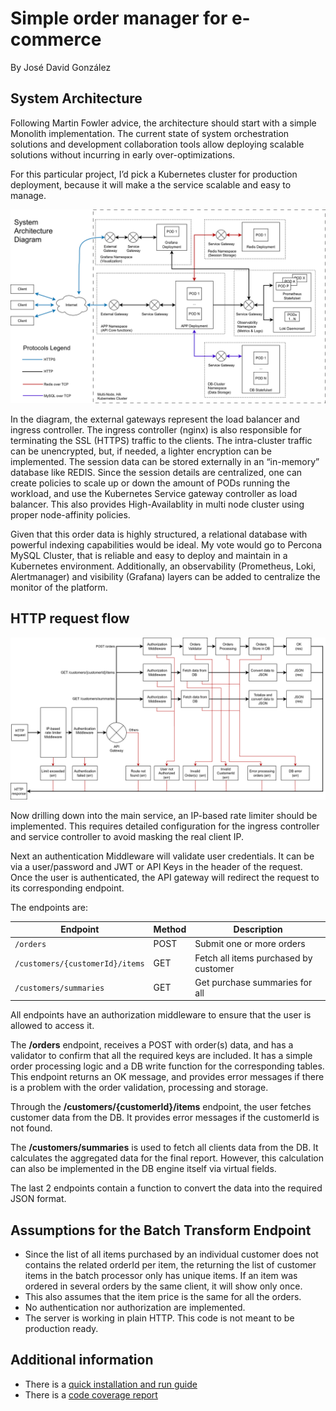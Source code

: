 # Simple order manager for e-commerce
By José David González

## System Architecture
Following Martin Fowler advice, the architecture should start with a simple Monolith implementation. The current state of system orchestration solutions and development collaboration tools allow deploying scalable solutions without incurring in early over-optimizations. 

For this particular project, I’d pick a Kubernetes cluster for production deployment, because it will make a the service scalable and easy to manage. 

![System Architecture Diagram](doc/ArchDia.png)

In the diagram, the external gateways represent the load balancer and ingress controller. The ingress controller (nginx) is also responsible for terminating the SSL (HTTPS) traffic to the clients. The  intra-cluster traffic can be unencrypted, but, if needed, a lighter encryption can be implemented.
The session data can be stored externally in an “in-memory” database like REDIS. Since the session details are centralized, one can create policies to scale up or down the amount of PODs running the workload, and use the Kubernetes Service gateway controller as load balancer. This also provides High-Availablity in multi node cluster using proper node-affinity policies. 

Given that this order data is highly structured, a relational database with powerful indexing capabilities would be ideal. My vote would go to Percona MySQL Cluster, that is reliable and easy to deploy and maintain in a Kubernetes environment. 
Additionally, an observability (Prometheus, Loki, Alertmanager) and visibility (Grafana) layers can be added to centralize the monitor of the platform.

## HTTP request flow

![Logic Diagram](doc/LogicDia.png)

Now drilling down into the main service, an IP-based rate limiter should be implemented. This requires detailed configuration for the ingress controller and service controller to avoid masking the real client IP. 

Next an authentication Middleware will validate user credentials. It can be via a user/password and JWT or API Keys in the header of the request.
Once the user is authenticated, the API gateway will redirect the request to its corresponding endpoint.

The endpoints are:

| Endpoint                        | Method | Description                           |
| ------------------------------- | ------ | ------------------------------------- |
| `/orders`                       | POST   | Submit one or more orders             |
| `/customers/{customerId}/items` | GET    | Fetch all items purchased by customer |
| `/customers/summaries`          | GET    | Get purchase summaries for all        |


All endpoints have an authorization middleware to ensure that the user is allowed to access it.

The **/orders** endpoint, receives a POST with order(s) data, and has a validator to confirm that all the required keys are included. It has a simple order processing logic and a DB write function for the corresponding tables. This endpoint returns an OK message, and provides error messages if there is a problem with the order validation, processing and storage.

Through the **/customers/{customerId}/items** endpoint, the user fetches customer data from the DB. It provides error messages if the customerId is not found.

The **/customers/summaries** is used to fetch all clients data from the DB. It calculates the aggregated data for the final report. However, this calculation can also be implemented in the DB engine itself via virtual fields.

The last 2 endpoints contain a function to convert the data into the required JSON format.

## Assumptions for the Batch Transform Endpoint

- Since the list of all items purchased by an individual customer does not contains the related orderId per item, the returning the list of customer items in the batch processor only has unique items. If an item was ordered in several orders by the same client, it will show only once. 
- This also assumes that the item price is the same for all the orders.
- No authentication nor authorization are implemented.
- The server is working in plain HTTP. This code is not meant to be production ready.

## Additional information

- There is a [quick installation and run guide](install.md)
- There is a [code coverage report](https://htmlpreview.github.io/?https://github.com/josedgm/orders_go/blob/main/coverage.html#file1)
